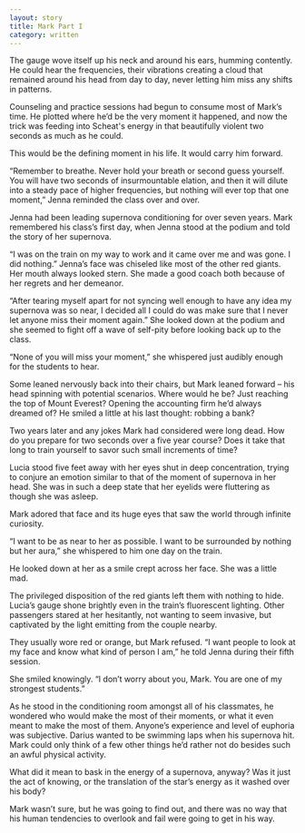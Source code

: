 ```yaml
---
layout: story
title: Mark Part I
category: written
---
```


The gauge wove itself up his neck and around his ears, humming contently. He could hear the frequencies, their vibrations creating a cloud that remained around his head from day to day, never letting him miss any shifts in patterns.

Counseling and practice sessions had begun to consume most of Mark’s time. He plotted where he’d be the very moment it happened, and now the trick was feeding into Scheat's energy in that beautifully violent two seconds as much as he could.

This would be the defining moment in his life. It would carry him forward.

“Remember to breathe. Never hold your breath or second guess yourself. You will have two seconds of insurmountable elation, and then it will dilute into a steady pace of higher frequencies, but nothing will ever top that one moment,” Jenna reminded the class over and over.

Jenna had been leading supernova conditioning for over seven years. Mark remembered his class’s first day, when Jenna stood at the podium and told the story of her supernova.

“I was on the train on my way to work and it came over me and was gone. I did nothing.” Jenna’s face was chiseled like most of the other red giants. Her mouth always looked stern. She made a good coach both because of her regrets and her demeanor.

“After tearing myself apart for not syncing well enough to have any idea my supernova was so near, I decided all I could do was make sure that I never let anyone miss their moment again.” She looked down at the podium and she seemed to fight off a wave of self-pity before looking back up to the class.

“None of you will miss your moment,” she whispered just audibly enough for the students to hear.

Some leaned nervously back into their chairs, but Mark leaned forward – his head spinning with potential scenarios. Where would he be? Just reaching the top of Mount Everest? Opening the accounting firm he’d always dreamed of? He smiled a little at his last thought: robbing a bank?

Two years later and any jokes Mark had considered were long dead. How do you prepare for two seconds over a five year course? Does it take that long to train yourself to savor such small increments of time?

Lucia stood five feet away with her eyes shut in deep concentration, trying to conjure an emotion similar to that of the moment of supernova in her head. She was in such a deep state that her eyelids were fluttering as though she was asleep.

Mark adored that face and its huge eyes that saw the world through infinite curiosity.

“I want to be as near to her as possible. I want to be surrounded by nothing but her aura,” she whispered to him one day on the train.

He looked down at her as a smile crept across her face. She was a little mad.

The privileged disposition of the red giants left them with nothing to hide. Lucia’s gauge shone brightly even in the train’s fluorescent lighting. Other passengers stared at her hesitantly, not wanting to seem invasive, but captivated by the light emitting from the couple nearby.

They usually wore red or orange, but Mark refused. “I want people to look at my face and know what kind of person I am,” he told Jenna during their fifth session.

She smiled knowingly. “I don’t worry about you, Mark. You are one of my strongest students.”

As he stood in the conditioning room amongst all of his classmates, he wondered who would make the most of their moments, or what it even meant to make the most of them. Anyone’s experience and level of euphoria was subjective. Darius wanted to be swimming laps when his supernova hit. Mark could only think of a few other things he’d rather not do besides such an awful physical activity.

What did it mean to bask in the energy of a supernova, anyway? Was it just the act of knowing, or the translation of the star’s energy as it washed over his body?

Mark wasn’t sure, but he was going to find out, and there was no way that his human tendencies to overlook and fail were going to get in his way.